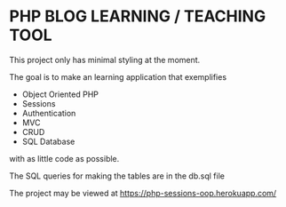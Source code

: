 # PHP BLOG LEARNING / TEACHING TOOL

This project only has minimal styling at the moment.

The goal is to make an learning application that exemplifies
* Object Oriented PHP
* Sessions
* Authentication
* MVC
* CRUD
* SQL Database

with as little code as possible.

The SQL queries for making the tables are in the db.sql file

The project may be viewed at https://php-sessions-oop.herokuapp.com/